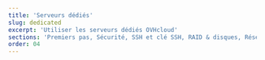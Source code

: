 ```yaml
---
title: 'Serveurs dédiés'
slug: dedicated
excerpt: 'Utiliser les serveurs dédiés OVHcloud'
sections: 'Premiers pas, Sécurité, SSH et clé SSH, RAID & disques, Réseau & IP, Diagnostic et mode Rescue, vRack, Utilisation avancée, Divers, Firewall Cisco ASA'
order: 04
---
```

